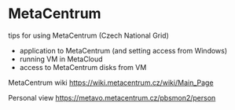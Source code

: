 # MetaCentrum
tips for using MetaCentrum (Czech National Grid)  

* application to MetaCentrum (and setting access from Windows)
* running VM in MetaCloud
* access to MetaCentrum disks from VM  

  
MetaCentrum wiki
https://wiki.metacentrum.cz/wiki/Main_Page  

Personal view
https://metavo.metacentrum.cz/pbsmon2/person
